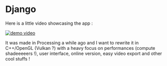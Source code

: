 # Django

Here is a little video showcasing the app :

[![demo video](http://img.youtube.com/vi/nf-CoQOdo_w/0.jpg)](https://www.youtube.com/watch?v=nf-CoQOdo_w "Django Demo")

It was made in Processing a while ago and I want to rewrite it in C++/OpenGL (Vulkan ?) with a heavy focus on performances (compute shadeeeeers !), user interface, online version, easy video export and other cool stuffs !
